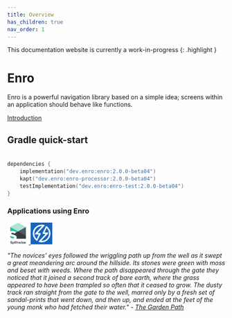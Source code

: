 ```yaml
---
title: Overview
has_children: true
nav_order: 1
---
```


This documentation website is currently a work-in-progress
{: .highlight } 

# Enro

Enro is a powerful navigation library based on a simple idea; screens within an application should behave like functions. 

[Introduction](./docs/introduction.md)

## Gradle quick-start
```kotlin

dependencies {
    implementation("dev.enro:enro:2.0.0-beta04")
    kapt("dev.enro:enro-processor:2.0.0-beta04")
    testImplementation("dev.enro:enro-test:2.0.0-beta04")
}

```

### Applications using Enro
<p>
    <a href="https://www.splitwise.com/">
        <img width="50px" src="./assets/splitwise-icon.png" />
    </a>
    <a href="https://play.google.com/store/apps/details?id=com.beyondbudget">
        <img width="50px" src="./assets/beyond-budget-icon.png" />
    </a>
</p>


*"The novices’ eyes followed the wriggling path up from the well as it swept a great meandering arc around the hillside. Its stones were green with moss and beset with weeds. Where the path disappeared through the gate they noticed that it joined a second track of bare earth, where the grass appeared to have been trampled so often that it ceased to grow. The dusty track ran straight from the gate to the well, marred only by a fresh set of sandal-prints that went down, and then up, and ended at the feet of the young monk who had fetched their water." - [The Garden Path](http://thecodelesscode.com/case/156)*
